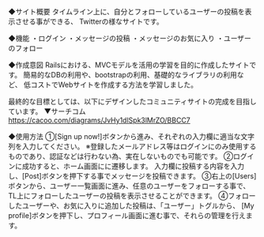 ◆サイト概要
タイムライン上に、自分とフォローしているユーザーの投稿を表示させる事ができる、
Twitterの様なサイトです。

◆機能
・ログイン
・メッセージの投稿
・メッセージのお気に入り
・ユーザーのフォロー

◆作成意図
Railsにおける、MVCモデルを活用の学習を目的に作成したサイトです。
簡易的なDBの利用や、bootstrapの利用、基礎的なライブラリの利用など、
低コストでWebサイトを作成する方法を学習しました。

最終的な目標としては、以下にデザインしたコミュニティサイトの完成を目指しています。
▼サーチコム
https://cacoo.com/diagrams/JvHy1dlSpk3lMrZO/BBCC7

◆使用方法
①[Sign up now!]ボタンから進み、それぞれの入力欄に適当な文字列を入力してください。
※登録したメールアドレス等はログインにのみ使用するものであり、認証などは行わない為、実在しないものでも可能です。
②ログインに成功すると、ホーム画面にに遷移します。
入力欄に投稿する内容を入力し、[Post]ボタンを押下する事でメッセージを投稿できます。
③右上の[Users]ボタンから、ユーザー一覧画面に進み、任意のユーザーをフォローする事で、
TL上にフォローしたユーザーの投稿を表示させることができます。
④フォローしたユーザーや、お気に入りに追加した投稿は、「ユーザー」トグルから、
[My profile]ボタンを押下し、プロフィール画面に進む事で、それらの管理を行えます。
